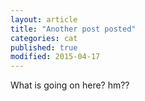 ```yaml
---
layout: article
title: "Another post posted" 
categories: cat
published: true
modified: 2015-04-17
---
```



What is going on here? hm??